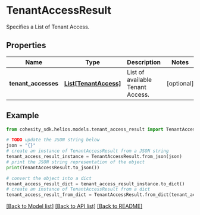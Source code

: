 # TenantAccessResult

Specifies a List of Tenant Access.

## Properties

Name | Type | Description | Notes
------------ | ------------- | ------------- | -------------
**tenant_accesses** | [**List[TenantAccess]**](TenantAccess.md) | List of available Tenant Access. | [optional] 

## Example

```python
from cohesity_sdk.helios.models.tenant_access_result import TenantAccessResult

# TODO update the JSON string below
json = "{}"
# create an instance of TenantAccessResult from a JSON string
tenant_access_result_instance = TenantAccessResult.from_json(json)
# print the JSON string representation of the object
print(TenantAccessResult.to_json())

# convert the object into a dict
tenant_access_result_dict = tenant_access_result_instance.to_dict()
# create an instance of TenantAccessResult from a dict
tenant_access_result_from_dict = TenantAccessResult.from_dict(tenant_access_result_dict)
```
[[Back to Model list]](../README.md#documentation-for-models) [[Back to API list]](../README.md#documentation-for-api-endpoints) [[Back to README]](../README.md)


